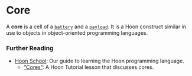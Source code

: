 # Core

A **core** is a cell of a [`battery`](battery.md) and a [`payload`](payload.md). It is a Hoon construct similar in use to objects in object-oriented programming languages.

### Further Reading

- [Hoon School](../courses/hoon-school): Our guide to learning the Hoon programming language.
  - [“Cores”](../courses/hoon-school/F-cores.md#cores): A Hoon Tutorial lesson that discusses cores.
